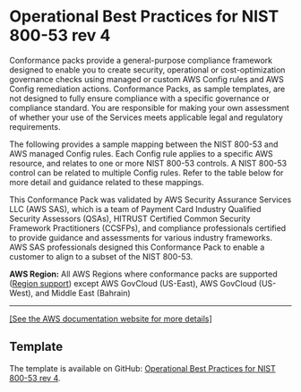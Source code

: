 # Operational Best Practices for NIST 800\-53 rev 4<a name="operational-best-practices-for-nist-800-53_rev_4"></a>

Conformance packs provide a general\-purpose compliance framework designed to enable you to create security, operational or cost\-optimization governance checks using managed or custom AWS Config rules and AWS Config remediation actions\. Conformance Packs, as sample templates, are not designed to fully ensure compliance with a specific governance or compliance standard\. You are responsible for making your own assessment of whether your use of the Services meets applicable legal and regulatory requirements\.

The following provides a sample mapping between the NIST 800\-53 and AWS managed Config rules\. Each Config rule applies to a specific AWS resource, and relates to one or more NIST 800\-53 controls\. A NIST 800\-53 control can be related to multiple Config rules\. Refer to the table below for more detail and guidance related to these mappings\.

 This Conformance Pack was validated by AWS Security Assurance Services LLC \(AWS SAS\), which is a team of Payment Card Industry Qualified Security Assessors \(QSAs\), HITRUST Certified Common Security Framework Practitioners \(CCSFPs\), and compliance professionals certified to provide guidance and assessments for various industry frameworks\. AWS SAS professionals designed this Conformance Pack to enable a customer to align to a subset of the NIST 800\-53\.

**AWS Region:** All AWS Regions where conformance packs are supported \([Region support](https://docs.aws.amazon.com/config/latest/developerguide/conformance-packs.html#conformance-packs-regions)\) except AWS GovCloud \(US\-East\), AWS GovCloud \(US\-West\), and Middle East \(Bahrain\)


****  
[\[See the AWS documentation website for more details\]](http://docs.aws.amazon.com/config/latest/developerguide/operational-best-practices-for-nist-800-53_rev_4.html)

## Template<a name="800-53_rev_4-conformance-pack-sample"></a>

The template is available on GitHub: [Operational Best Practices for NIST 800\-53 rev 4](https://github.com/awslabs/aws-config-rules/blob/master/aws-config-conformance-packs/Operational-Best-Practices-for-NIST-800-53-rev-4.yaml)\.